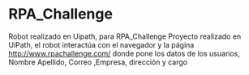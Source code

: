 # RPA_Challenge
Robot realizado en Uipath, para RPA_Challenge
Proyecto realizado en UiPath, el robot interactúa con el navegador 
y la página http://www.rpachallenge.com/ donde pone los datos de los usuarios, Nombre Apellido, Correo ,Empresa, dirección y cargo
